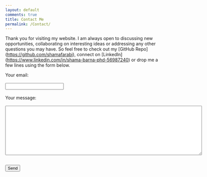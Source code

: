 ```yaml
---
layout: default
comments: true
title: Contact Me
permalink: /Contact/
---
```

Thank you for visiting my website. I am always open to discussing new opportunities, collaborating on interesting ideas or addressing any other questions you may have. So feel free to check out my [GitHub Repo] (https://github.com/shamafarabi), connect on [LinkedIn] (https://www.linkedin.com/in/shama-barna-phd-56987240) or drop me a few lines using the form below.

<form
  action="https://formspree.io/maypqlga"
  method="POST"
>
  <label>
    Your email:<br><br>
    <input type="text" name="_replyto"> <br><br>
  </label>
 
  <label>
    Your message:  <br><br>
    <textarea name="message" rows="10" cols="75"></textarea> <br><br>
  </label>

  <!-- your other form fields go here -->

  <button type="submit">Send</button>
</form>
